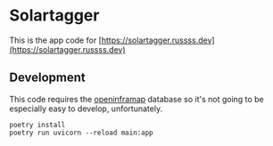 # Solartagger

This is the app code for [https://solartagger.russss.dev](https://solartagger.russss.dev)

## Development

This code requires the [openinframap](https://openinframap.org) database so it's not going to be especially easy to develop, unfortunately.

	poetry install
	poetry run uvicorn --reload main:app
